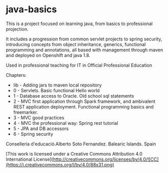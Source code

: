 # java-basics

This is a project focused on learning java, from basics to professional projection.

It includes a progression from common servlet projects to spring security, introducing concepts from object inheritance, generics, functional programming and annotations, all based with management through maven and deployed on Openshift and java 1.8.

Used in professional teaching for IT in Official Professional Education

Chapters:
* lib - Adding jars to maven local repository
* 0 - Servlets. Basic functional Hello world  
* 1 - Database access to Oracle. Old school sql statements
* 2 - MVC first application through Spark framework, and ambivalent REST application deployment. Functional programming basics and freemarker. 
* 3 - MVC good practices
* 4 - MVC the professional way: Spring rest tutorial
* 5 - JPA and DB accessors
* 6 - Spring security


Conselleria d'educació.Alberto Soto Fernandez.
Balearic Islands. Spain

[This work is licensed under a Creative Commons Attribution 4.0 International License](http://creativecommons.org/licenses/by/4.0/![CC](https://i.creativecommons.org/l/by/4.0/88x31.png)


